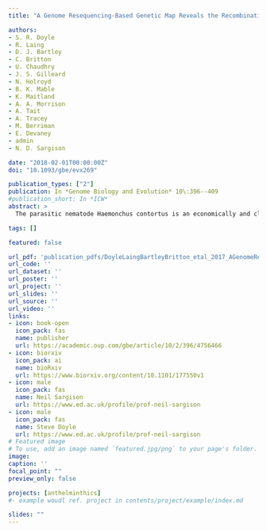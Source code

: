 ```yaml
---
title: "A Genome Resequencing-Based Genetic Map Reveals the Recombination Landscape of an Outbred Parasitic Nematode in the Presence of Polyploidy and Polyandry"

authors:
- S. R. Doyle
- R. Laing
- D. J. Bartley
- C. Britton
- U. Chaudhry
- J. S. Gilleard
- N. Holroyd
- B. K. Mable
- K. Maitland
- A. A. Morrison
- A. Tait
- A. Tracey
- M. Berriman
- E. Devaney
- admin
- N. D. Sargison

date: "2018-02-01T00:00:00Z"
doi: "10.1093/gbe/evx269"

publication_types: ["2"]
publication: In *Genome Biology and Evolution* 10\:396--409
#publication_short: In *ICW*
abstract: >
  The parasitic nematode Haemonchus contortus is an economically and clinically important pathogen of small ruminants, and a model system for understanding the mechanisms and evolution of traits such as anthelmintic resistance. Anthelmintic resistance is widespread and is a major threat to the sustainability of livestock agriculture globally; however, little is known about the genome architecture and parameters such as recombination that will ultimately influence the rate at which resistance may evolve and spread. Here, we performed a genetic cross between two divergent strains of H. contortus, and subsequently used whole-genome resequencing of a female worm and her brood to identify the distribution of genome-wide variation that characterizes these strains. Using a novel bioinformatic approach to identify variants that segregate as expected in a pseudotestcross, we characterized linkage groups and estimated genetic distances between markers to generate a chromosome-scale F1 genetic map. We exploited this map to reveal the recombination landscape, the first for any helminth species, demonstrating extensive variation in recombination rate within and between chromosomes. Analyses of these data also revealed the extent of polyandry, whereby at least eight males were found to have contributed to the genetic variation of the progeny analyzed. Triploid offspring were also identified, which we hypothesize are the result of nondisjunction during female meiosis or polyspermy. These results expand our knowledge of the genetics of parasitic helminths and the unusual life-history of H. contortus, and enhance ongoing efforts to understand the genetic basis of resistance to the drugs used to control these worms and for related species that infect livestock and humans throughout the world. This study also demonstrates the feasibility of using whole-genome resequencing data to directly construct a genetic map in a single generation cross from a noninbred nonmodel organism with a complex lifecycle.

tags: []

featured: false

url_pdf: 'publication_pdfs/DoyleLaingBartleyBritton_etal_2017_AGenomeResequencingBasedGeneticMapRevealsTheRecombinationLandscapeOfAnOutbredParasiticNematodeInThePresenceOfPolyploidyAndPolyandry_GenomeBiologyAndEvolution.pdf'
url_code: ''
url_dataset: ''
url_poster: ''
url_project: ''
url_slides: ''
url_source: ''
url_video: ''
links:
- icon: book-open
  icon_pack: fas
  name: publisher
  url: https://academic.oup.com/gbe/article/10/2/396/4756466
- icon: biorxiv
  icon_pack: ai
  name: bioRxiv
  url: https://www.biorxiv.org/content/10.1101/177550v1
- icon: male
  icon_pack: fas
  name: Neil Sargison
  url: https://www.ed.ac.uk/profile/prof-neil-sargison
- icon: male
  icon_pack: fas
  name: Steve Doyle
  url: https://www.ed.ac.uk/profile/prof-neil-sargison
# Featured image
# To use, add an image named `featured.jpg/png` to your page's folder.
image:
caption: ''
focal_point: ""
preview_only: false

projects: [anthelminthics]
#- example woudl ref. project in contents/project/example/index.md

slides: ""
---
```

